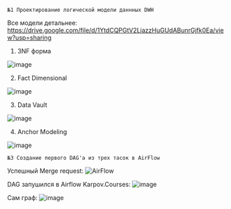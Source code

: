 `№1 Проектирование логической модели даннных DWH`

Все модели детальнее: https://drive.google.com/file/d/1YtdCQPGtV2LjazzHuGUdABunrGjfk0Ea/view?usp=sharing

1. 3NF форма

![image](https://github.com/ZhDmitriy/karpov_de/assets/141666797/30c7f621-3e97-4534-af99-9b79a0091238)

2. Fact Dimensional

![image](https://github.com/ZhDmitriy/karpov_de/assets/141666797/e11a5bac-4a1e-45f1-af12-32835d947323)

3. Data Vault

![image](https://github.com/ZhDmitriy/karpov_de/assets/141666797/8092d176-1f8f-4d06-863a-25f33269f592)

4. Anchor Modeling

![image](https://github.com/ZhDmitriy/karpov_de/assets/141666797/d110b7a0-0fda-48a6-ac47-7cf230560d96)


`№3 Создание первого DAG'а из трех тасок в AirFlow`

Успешный Merge request: 
![AirFlow](https://github.com/user-attachments/assets/6363b146-71a1-4798-ade0-72439c202dcf)

DAG запушился в Airflow Karpov.Courses: 
![image](https://github.com/user-attachments/assets/9284cc4b-8fbb-433e-974b-bc30f75f15af)

Сам граф: 
![image](https://github.com/user-attachments/assets/f50fb8f7-975e-472a-add2-cc9fc15d05c3)
